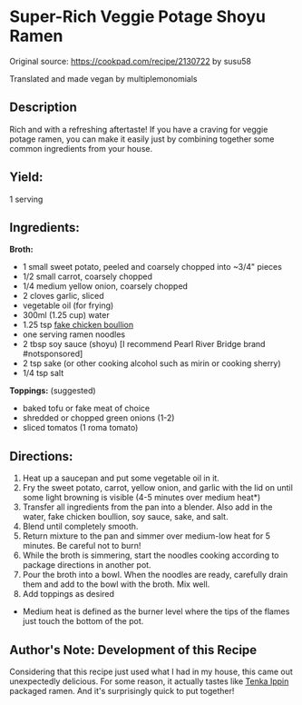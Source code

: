 # Super-Rich Veggie Potage Shoyu Ramen

Original source: https://cookpad.com/recipe/2130722 by susu58

Translated and made vegan by multiplemonomials

## Description
Rich and with a refreshing aftertaste!  If you have a craving for veggie potage ramen, you can make it easily just by combining together some common ingredients from your house.

## Yield: 
1 serving

## Ingredients:

**Broth:**
- 1 small sweet potato, peeled and coarsely chopped into ~3/4" pieces
- 1/2 small carrot, coarsely chopped
- 1/4 medium yellow onion, coarsely chopped
- 2 cloves garlic, sliced
- vegetable oil (for frying)
- 300ml (1.25 cup) water
- 1.25 tsp [fake chicken boullion](https://www.amazon.com/Better-Than-Bouillon-Chicken-Certified/dp/B000N7YKQK)
- one serving ramen noodles
- 2 tbsp soy sauce (shoyu) [I recommend Pearl River Bridge brand #notsponsored]
- 2 tsp sake (or other cooking alcohol such as mirin or cooking sherry)
- 1/4 tsp salt

**Toppings:** (suggested)
- baked tofu or fake meat of choice
- shredded or chopped green onions (1-2)
- sliced tomatos (1 roma tomato)

## Directions:

1. Heat up a saucepan and put some vegetable oil in it.
2. Fry the sweet potato, carrot, yellow onion, and garlic with the lid on until some light browning is visible (4-5 minutes over medium heat*)
3. Transfer all ingredients from the pan into a blender.  Also add in the water, fake chicken boullion, soy sauce, sake, and salt.
4. Blend until completely smooth.
5. Return mixture to the pan and simmer over medium-low heat for 5 minutes.  Be careful not to burn!
6. While the broth is simmering, start the noodles cooking according to package directions in another pot.
8. Pour the broth into a bowl.  When the noodles are ready, carefully drain them and add to the bowl with the broth.  Mix well.
9. Add toppings as desired


* Medium heat is defined as the burner level where the tips of the flames just touch the bottom of the pot.

## Author's Note: Development of this Recipe
Considering that this recipe just used what I had in my house, this came out unexpectedly delicious.  For some reason, it actually tastes like [Tenka Ippin](https://www.tenkaippin.co.jp/) packaged ramen.  And it's surprisingly quick to put together!
